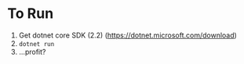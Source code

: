 # To Run
1. Get dotnet core SDK (2.2) (https://dotnet.microsoft.com/download)
2. `dotnet run`
3. ...profit?